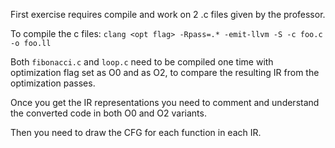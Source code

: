 First exercise requires compile and work on 2 .c files given by the professor.

To compile the c files:
`clang <opt flag> -Rpass=.* -emit-llvm -S -c foo.c -o foo.ll`

Both `fibonacci.c` and `loop.c` need to be compiled one time with optimization flag set as O0 and as O2, to compare the resulting IR from the optimization passes.

Once you get the IR representations you need to comment and understand the converted code in both O0 and O2 variants.

Then you need to draw the CFG for each function in each IR.